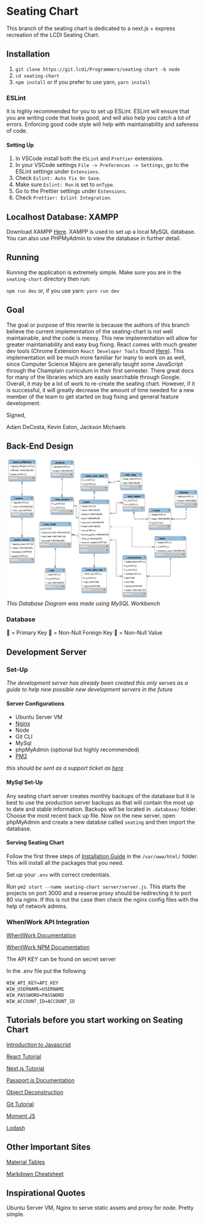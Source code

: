 # Seating Chart

This branch of the seating chart is dedicated to a next.js + express recreation of the LCDI Seating Chart.

## Installation

1. `git clone https://git.lcdi/Programmers/seating-chart -b node`
2. `cd seating-chart`
3. `npm install` or if you prefer to use yarn, `yarn install`

### ESLint

It is highly recommended for you to set up ESLint. ESLint will ensure that you are writing code that looks good, and will also help you catch a lot of errors. Enforcing good code style will help with maintainability and safeness of code.

#### Setting Up

1. In VSCode install both the `ESLint` and `Prettier` extensions.
2. In your VSCode settings `File -> Preferences -> Settings`, go to the ESLint settings under `Extensions`.
3. Check `Eslint: Auto Fix On Save`.
4. Make sure `Eslint: Run` is set to `onType`.
5. Go to the Prettier settings under `Extensions`.
6. Check `Prettier: Eslint Integration`.

## Localhost Database: XAMPP

Download XAMPP [Here](https://www.apachefriends.org/index.html). XAMPP is used to set up a local MySQL database. You can also use PHPMyAdmin to view the database in further detail.

## Running

Running the application is extremely simple. Make sure you are in the `seating-chart` directory then run:

`npm run dev` or, if you use yarn: `yarn run dev`

## Goal

The goal or purpose of this rewrite is because the authors of this branch believe the current implementation of the seating-chart is 
not well maintainable, and the code is messy. This new implementation will allow for greater maintainability and easy bug fixing. React
comes with much greater dev tools (Chrome Extension `React Developer Tools` found 
[Here](https://chrome.google.com/webstore/detail/react-developer-tools/fmkadmapgofadopljbjfkapdkoienihi?hl=en)).
This implementation will be much more familiar for many to work on as well, since Computer Science Majors are generally taught some JavaScript
through the Champlain curriculum in their first semester. There great docs for many of the libraries which are easily searchable through Google.
Overall, it may be a lot of work to re-create the seating chart. However, if it is successful, it will greatly decrease the amount of time
needed for a new member of the team to get started on bug fixing and general feature development.

Signed,

Adam DeCosta, Kevin Eaton, Jackson Michaels

## Back-End Design

![Database Design](documentation_assets/database_layout.png?raw=true "Database Design")
*This Database Diagram was made using MySQL Workbench*

### Database

:key: = Primary Key
:small_orange_diamond: = Non-Null Foreign Key
:small_blue_diamond: = Non-Null Value

## Development Server

### Set-Up

*The development server has already been created this only serves as a guide to help new possible new development servers in the future*

#### Server Configurations

- Ubuntu Server VM
- [Nginx](https://www.nginx.com/)
- Node
- Git CLI
- MySql
- phpMyAdmin (optional but highly recommended)
- [PM2](http://pm2.keymetrics.io/docs/usage/quick-start/)

*this should be sent as a support ticket as [here](https://support.lcdi/)*

#### MySql Set-Up

Any seating chart server creates monthly backups of the database but it is best to use the production server backups as that will contain the most up to date and stable information. Backups will be located in `.database/` folder. Choose the most recent back up file. Now on the new server, open phpMyAdmin and create a new databse called `seating` and then import the database.

#### Serving Seating Chart

Follow the first three steps of [Installation Guide](#Installation) in the `/var/www/html/` folder. This will install all the packages that you need.

Set up your `.env` with correct credentials.

Run `pm2 start --name seating-chart server/server.js`. This starts the projects on port 3000 and a reserve proxy should be redirecting it to port 80 via nginx. If this is not the case then check the nginx config files with the help of network admins.

### WhenIWork API Integration

[WhenIWork Documentation](http://dev.wheniwork.com/)

[WhenIWork NPM Documentation](https://www.npmjs.com/package/wheniwork)

The API KEY can be found on secret server

In the .env file put the following

```
WIW_API_KEY=API_KEY
WIW_USERNAME=USERNAME
WIW_PASSWORD=PASSWORD
WIW_ACCOUNT_ID=ACCOUNT_ID
```

## Tutorials before you start working on Seating Chart

[Introduction to Javascript](https://www.w3schools.com/js/)

[React Tutorial](https://reactjs.org/docs/)

[Next.js Tutorial](https://nextjs.org/learn/basics/getting-started)

[Passport.js Documentation](http://www.passportjs.org/docs/)

[Object Deconstruction](https://developer.mozilla.org/en-US/docs/Web/JavaScript/Reference/Operators/Destructuring_assignment)

[Git Tutorial](https://git-scm.com/docs/gittutorial)

[Moment JS](https://momentjs.com/)

[Lodash](https://lodash.com/docs/4.17.14)

## Other Important Sites

[Material Tables](https://mbrn.github.io/material-table/#/)

[Markdown Cheatsheet](https://github.com/adam-p/markdown-here/wiki/Markdown-Cheatsheet)

## Inspirational Quotes

Ubuntu Server VM, Nginx to serve static assets and proxy for node. Pretty simple.
